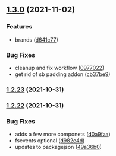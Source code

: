 ## [1.3.0](https://github.com/graydigital/storybook/compare/v1.2.23...v1.3.0) (2021-11-02)


### Features

* brands ([d641c77](https://github.com/graydigital/storybook/commit/d641c775e5096c9cbabd8f111dfaeeb1a924bb6d))


### Bug Fixes

* cleanup and fix workflow ([0977022](https://github.com/graydigital/storybook/commit/0977022a1c40a203a65c5dd4a480d6f824d73f61))
* get rid of sb padding addon ([cb37be9](https://github.com/graydigital/storybook/commit/cb37be9c4e7829fa7dec418d299f530705cc3d60))

### [1.2.23](https://github.com/graydigital/storybook/compare/v1.2.22...v1.2.23) (2021-10-31)

### [1.2.22](https://github.com/graydigital/storybook/compare/v1.2.21...v1.2.22) (2021-10-31)


### Bug Fixes

* adds a few more componets ([d0a9faa](https://github.com/graydigital/storybook/commit/d0a9faaa66793c3a705b8b19d8c7c111c972c1b6))
* fsevents optional ([d982e4d](https://github.com/graydigital/storybook/commit/d982e4db66ecc29ed2d94747b47fa2d0b0396823))
* updates to packagejson ([49a36b0](https://github.com/graydigital/storybook/commit/49a36b0165c56f8f879df26bf919071d7d45a7b3))
